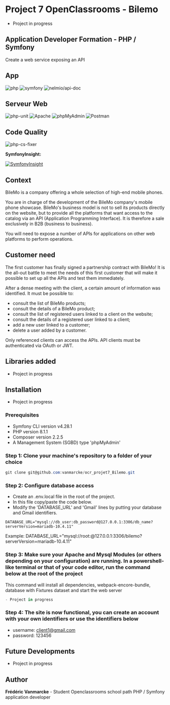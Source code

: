 # Project 7 OpenClassrooms - Bilemo

- Project in progress

## Application Developer Formation - PHP / Symfony

Create a web service exposing an API

## App

![php](https://img.shields.io/badge/php-8.1.1-blue)
![symfony](https://img.shields.io/badge/symfony-6.0.6-succes)
![nelmio/api-doc](https://img.shields.io/badge/nelmio%2Fapi--doc-%5E4.8-green)

## Serveur Web

![php-unit](https://img.shields.io/badge/serveur-MariaDB-green)
![Apache](<https://img.shields.io/badge/Apache-2.4.51%20(Win64)%20OpenSSL%2F1.1.1l%20PHP%2F8.1.1-green>)
![phpMyAdmin](https://img.shields.io/badge/phpMyAdmin-5.1.1-green)
![Postman](https://img.shields.io/badge/Postman-9.14.0-orange)

## Code Quality

![php-cs-fixer](https://img.shields.io/badge/php--cs--fixer-%5E3.7-succes)

**SymfonyInsight:**

[![SymfonyInsight](https://insight.symfony.com/projects/b3a17fcb-b2ec-4c03-aa3a-819a029f81c1/big.svg)](https://insight.symfony.com/projects/b3a17fcb-b2ec-4c03-aa3a-819a029f81c1)

## Context

BileMo is a company offering a whole selection of high-end mobile phones.

You are in charge of the development of the BileMo company's mobile phone showcase. BileMo's business model is not to sell its products directly on the website, but to provide all the platforms that want access to the catalog via an API (Application Programming Interface). It is therefore a sale exclusively in B2B (business to business).

You will need to expose a number of APIs for applications on other web platforms to perform operations.

## Customer need

The first customer has finally signed a partnership contract with BileMo! It is the all-out battle to meet the needs of this first customer that will make it possible to set up all the APIs and test them immediately.

  After a dense meeting with the client, a certain amount of information was identified. It must be possible to:

- consult the list of BileMo products;
- consult the details of a BileMo product;
- consult the list of registered users linked to a client on the website;
- consult the details of a registered user linked to a client;
- add a new user linked to a customer;
- delete a user added by a customer.

Only referenced clients can access the APIs. API clients must be authenticated via OAuth or JWT.

## Libraries added

- Project in progress

## Installation

- Project in progress

### Prerequisites

- Symfony CLI version v4.28.1
- PHP version 8.1.1
- Composer version 2.2.5
- A Management System (SGBD) type 'phpMyAdmin'

### Step 1: Clone your machine's repository to a folder of your choice

```powershell
git clone git@github.com:vanmarcke/ocr_projet7_Bilemo.git
```

### Step 2: Configure database access

- Create an .env.local file in the root of the project.
- In this file copy/paste the code below.
- Modify the 'DATABASE_URL' and 'Gmail' lines by putting your database and Gmail identifiers.

```code
DATABASE_URL="mysql://db_user:db_password@127.0.0.1:3306/db_name?serverVersion=mariadb-10.4.11"
```

Example: DATABASE_URL="mysql://root:@127.0.0.1:3306/bilemo?serverVersion=mariadb-10.4.11"

### Step 3: Make sure your Apache and Mysql Modules (or others depending on your configuration) are running. In a powershell-like terminal or that of your code editor, run the command below at the root of the project

This command will install all dependencies, webpack-encore-bundle, database with Fixtures dataset and start the web server

```powershell
- Project in progress
```

### Step 4: The site is now functional, you can create an account with your own identifiers or use the identifiers below

- username: client1@gmail.com
- password: 123456

## Future Developments

- Project in progress

## Author

**Frédéric Vanmarcke** - Student Openclassrooms school path PHP / Symfony application developer
